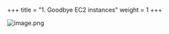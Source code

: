 +++
title = "1. Goodbye EC2 instances"
weight = 1
+++


![image.png](/images/008-viii-clean-it-up/33-697627-image.png)


